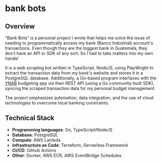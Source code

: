 # bank bots

## Overview

"Bank Bots" is a personal project I wrote that helps me solve the issue of needing to programmatically access my bank (Banco Industrial) account's transactions. Even though they are the biggest bank in Guatemala, they don't have an API or SDK of any sort. So I had to take matters into my own hands!

It is a web scraping bot written in TypeScript, NodeJS, using PlayWright to extract the transaction data from my bank's website and stores it in a PostgreSQL database. Additionally, a Go-based program interfaces with the [YNAB](https://www.ynab.com/) budgeting app via their REST API (using a Go community-built SDK), syncing the scraped transaction data for my personal budget management.

The project emphasizes automation, data integration, and the use of cloud technologies to overcome local banking constraints.

## Technical Stack

- **Programming languages**: Go, TypeScript/NodeJS
- **Database**: PostgreSQL
- **Compute**: AWS Lambda
- **Infrastructure as Code**: Terraform, Serverless Framework
- **CI/CD**: Github Actions
- **Other**: Docker, AWS ECR, AWS EventBridge Schedules
